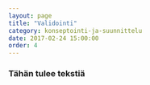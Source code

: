 ```yaml
---
layout: page
title: "Validointi"
category: konseptointi-ja-suunnittelu
date: 2017-02-24 15:00:00
order: 4
---
```


### Tähän tulee tekstiä



